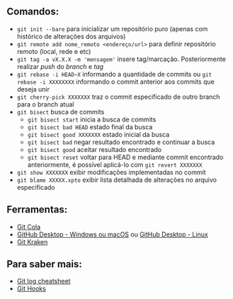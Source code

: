 ## Comandos:

- `git init --bare` para inicializar um repositório puro (apenas com histórico de alterações dos arquivos)
- `git remote add nome_remoto <endereço/url>` para definir repositório remoto (local, rede e etc)
- `git tag -a vX.X.X -m 'mensagem'` insere tag/marcação. Posteriormente realizar _push_ do _branch_ e _tag_
- `git rebase -i HEAD~X` informando a quantidade de commits ou `git rebase -i XXXXXXXX` informando o commit anterior aos commits que deseja unir
- `git cherry-pick XXXXXXX` traz o commit especificado de outro branch para o branch atual
- `git bisect` busca de commits
    - `git bisect start` inicia a busca de commits
    - `git bisect bad HEAD` estado final da busca
    - `git bisect good XXXXXXX` estado inicial da busca
    - `git bisect bad` negar resultado encontrado e continuar a busca
    - `git bisect good` aceitar resultado encontrado
    - `git bisect reset` voltar para HEAD e mediante commit encontrado anteriormente, é possível aplicá-lo com `git revert XXXXXXX`
- `git show XXXXXXX` exibir modificações implementadas no commit
- `git blame XXXXX.xpto` exibir lista detalhada de alterações no arquivo especificado

## Ferramentas:

- [Git Cola](https://git-cola.github.io/downloads.html)
- [GitHub Desktop - Windows ou macOS](https://desktop.github.com/) ou [GitHub Desktop - Linux](https://github.com/shiftkey/desktop)
- [Git Kraken](https://www.gitkraken.com/download)

## Para saber mais:

- [Git log cheatsheet](http://devhints.io/git-log)
- [Git Hooks](https://githooks.com/)